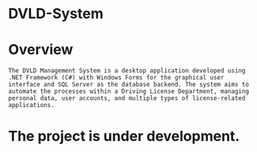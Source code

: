 # DVLD-System

# Overview

```
The DVLD Management System is a desktop application developed using .NET Framework (C#) with Windows Forms for the graphical user interface and SQL Server as the database backend. The system aims to automate the processes within a Driving License Department, managing personal data, user accounts, and multiple types of license-related applications.
```
# The project is under development.
